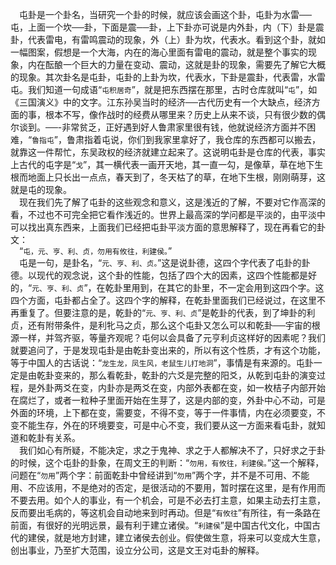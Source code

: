 &emsp;屯卦是一个卦名，当研究一个卦的时候，就应该会画这个卦，屯卦为水雷──屯，上面一个坎──卦，下面是震──卦，上下卦亦可说是内外卦，内（下）卦是震卦，代表雷电，有雷鸣震动的现象，外（上）卦为坎，代表水。看到这个卦，就如一幅图案，假想是一个大海，内在的海心里面有雷电的震动，就是整个事实的现象，内在酝酿一个巨大的力量在变动、震动，这就是卦的现象，需要先了解它大概的现象。其次卦名是屯卦，屯卦的上卦为坎，代表水，下卦是震卦，代表雷，水雷屯。我们知道一句成语“``屯积居奇``”，就是把东西摆在那里，古时仓库就叫“``屯``”，如《三国演义》中的文字。江东孙吴当时的经济──古代历史有一个大缺点，经济方面的事，根本不写，像作战时的经费从哪里来？历史上从来不谈，只有很少数的偶尔谈到。──-非常贫乏，正好遇到好人鲁肃家里很有钱，他就说经济方面并不困难，“``鲁指屯``”，鲁肃指着屯说，你们到我家里拿好了，我仓库的东西都可以搬去，就靠这一件帮忙，东吴政权的经济就建立起来了。这说明屯卦是仓库的代表，事实上古代的屯字是“``戈``”，其一横代表一画开天地，其一直一勾，是像草，草在地下生根而地面上只长出一点点，春天到了，冬天枯了的草，在地下生根，刚刚萌芽，这就是屯的现象。<br>&emsp;现在我们先了解了屯卦的这些观念和意义，这是浅近的了解，不要对它作高深的看，不过也不可完全把它看作浅近的。世界上最高深的学问都是平淡的，由平淡中可以找出真东西来，上面我们已经把屯卦平淡方面的意思解释了，现在再看它的卦文：<br>&emsp;“``屯，元、亨、利、贞，勿用有攸往，利建侯。``”<br>&emsp;屯是一句，是卦名，“``元、亨、利、贞。``”这是说卦德，这四个字代表了屯卦的卦德。以现代的观念说，这个卦的性能，包括了四个大的因素，这四个性能都是好的，“``元、亨、利、贞``”，在乾卦里用到，在其它的卦里，不一定会用到这四个字。这四个方面，屯卦都占全了。这四个字的解释，在乾卦里面我们已经说过，在这里不再重复了。但要注意的是，乾卦的“``元、亨、利、贞``”是乾卦的代表，到了坤卦的利贞，还有附带条件，是利牝马之贞，那么这个屯卦又怎么可以和乾卦──宇宙的根源一样，并驾齐驱，等量齐观呢？屯何以会具备了元亨利贞这样好的因素呢？我们就要追问了，于是发现屯卦是由乾卦变出来的，所以有这个性质，才有这个功能，等于中国人的古话说：“``龙生龙，凤生风，老鼠生儿打地洞``”，事情是有来源的。屯卦一定是由乾卦变来的，那么看乾卦，乾卦的六爻是完整的阳爻，从乾到屯卦的演变过程，是外卦两爻在变，内卦亦是两爻在变，内部外表都在变，如一枚桔子内部开始在腐烂了，或者一粒种子里面开始在生芽了，这是内部的变，外卦中心不动，可是外面的环境，上下都在变，需要变，不得不变，等于一件事情，内在必须要变，不变不能生存，外在的环境要变，可是中心不变，我们要从这一方面来看屯卦，就知道和乾卦有关系。<br>&emsp;我们如心有所疑，不能决定，求之于鬼神、求之于人都解决不了，只好求之于卦的时候，这个屯卦的卦象，在周文王的判断：“``勿用，有攸往，利建侯。``”这一个解释，问题在“``勿用``”两个字：前面乾卦中曾经讲到“``勿用``”两个字，并不是不可用、不能用、不应该用，不是绝对的否定，是很活动的不要用，暂时摆在这里，是有作用而不要去用。如个人的事业，有一个机会，可是不必去打主意，如果主动去打主意，反而要出毛病的，等这机会自动地来到时再动。但是“``有攸往``”有所往，有一条路在前面，有很好的光明远景，最有利于建立诸侯。“``利建侯``”是中国古代文化，中国古代的建侯，就是地方封建，建立诸侯去创业。假使做生意，将来可以变成大生意，创出事业，乃至扩大范围，设立分公司，这是文王对屯卦的解释。<br>